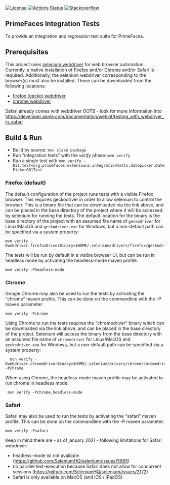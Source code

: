 [![License](http://img.shields.io/:license-apache-blue.svg)](http://www.apache.org/licenses/LICENSE-2.0.html)
[![Actions Status](https://github.com/primefaces-extensions/primefaces-integration-tests/workflows/Java%20CI/badge.svg)](https://github.com/primefaces-extensions/primefaces-integration-tests/actions)
[![Stackoverflow](https://img.shields.io/badge/StackOverflow-primefaces-chocolate.svg)](https://stackoverflow.com/questions/tagged/primefaces-extensions)

PrimeFaces Integration Tests
----------------------------

To provide an integration and regression test suite for PrimeFaces.

## Prerequisites

This project uses [selenium webdriver](https://www.selenium.dev/) for web browser automation.  Currently, a native
installation of [Firefox](https://firefox.com/) and/or [Chrome](https://www.google.com/chrome/) and/or Safari is required.
Additionally, the selenium webdriver corresponding to the browser(s) must also be installed.  These can be downloaded
from the following locations:

- [firefox (gecko) webdriver](https://github.com/mozilla/geckodriver)
- [chrome webdriver](https://chromedriver.chromium.org/)
  
Safari already comes with webdriver OOTB - look for more information into https://developer.apple.com/documentation/webkit/testing_with_webdriver_in_safari

## Build & Run
- Build by source: `mvn clean package`
- Run "integration tests" with the _verify_ phase: `mvn verify`
- Run a single test with `mvn verify -Dit.test=org.primefaces.extensions.integrationtests.datepicker.DatePicker001Test`

### Firefox (default)

The default configuration of the project runs tests with a visible Firefox browser.  This requires geckodriver in order
to allow selenium to control the browser.  This is a binary file that can be downloaded via the link above, and can be
placed in the base directory of the project where it will be accessed by selenium for running the tests.  The default
location for the binary is the base directory of the project with an assumed file name of `geckodriver`
for Linux/MacOS and `geckodriver.exe` for Windows, but a non-default path can be specified via a system property:

    mvn verify -Dwebdriver.firefoxDriverBinary=$HOME/.selenium/drivers/firefox/geckodriver
  
The tests will be run by default in a visible browser UI, but can be run in headless mode by activating the
headless-mode maven profile:

    mvn verify -Pheadless-mode
      
### Chrome

Google Chrome may also be used to run the tests by activating the "chrome" maven profile.  This can be done on the
commandline with the -P maven parameter:
 
    mvn verify -Pchrome
  
Using Chrome to run the tests requires the "chromedriver" binary which can be downloaded via the link above, and can be
placed in the base directory of the project.  Selenium will access the binary from the base directory with an assumed
file name of `chromedriver` for Linux/MacOS and `geckodriver.exe` for Windows, but a non-default path can be specified
via a system property:
 
      mvn verify -Dwebdriver.chromeDriverBinary=$HOME/.selenium/drivers/chrome/chromedriver -Pchrome

When using Chrome, the headless-mode maven profile may be activated to run chrome in headless mode:

     mvn verify -Pchrome,headless-mode

### Safari

Safari may also be used to run the tests by activating the "safari" maven profile.  This can be done on the
commandline with the -P maven parameter:

    mvn verify -Psafari

Keep in mind there are - as of january 2021 - following limitations for Safari webdriver:

- headless-mode ist not available (https://github.com/SeleniumHQ/selenium/issues/5985)
- no parallel test-execution because Safari does not allow for concurrent sessions (https://github.com/SeleniumHQ/selenium/issues/2172)
- Safari is only available on MacOS (and iOS / iPadOS)